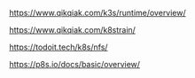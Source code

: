 https://www.qikqiak.com/k3s/runtime/overview/

https://www.qikqiak.com/k8strain/

https://todoit.tech/k8s/nfs/

https://p8s.io/docs/basic/overview/
